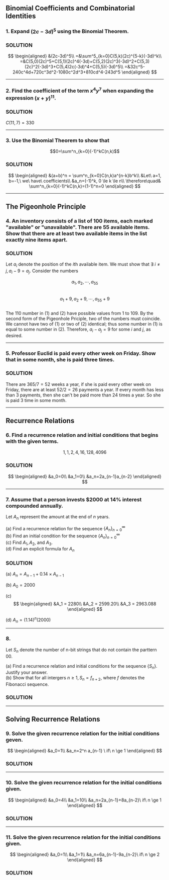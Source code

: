 ## Binomial Coefficients and Combinatorial Identities

### 1. Expand $(2c-3d)^5$ using the Binomial Theorem.

### SOLUTION

$$
\begin{aligned}
&(2c-3d)^5\\
=&\sum^5_{k=0}C(5,k)(2c)^{5-k}(-3d)^k\\
=&C(5,0)(2c)^5+C(5,1)(2c)^4(-3d)+C(5,2)(2c)^3(-3d)^2+C(5,3)(2c)^2(-3d)^3+C(5,4)2c(-3d)^4+C(5,5)(-3d)^5\\
=&32c^5-240c^4d+720c^3d^2-1080c^2d^3+810cd^4-243d^5
\end{aligned}
$$

---

### 2. Find the coefficient of the term $x^4y^7$ when expanding the expression $(x+y)^{11}$.

### SOLUTION
$C(11,7) = 330$

---

### 3. Use the Binomial Theorem to show that

$$0=\sum^n_{k=0}(-1)^kC(n,k)$$

### SOLUTION
$$
\begin{aligned}
&(a+b)^n = \sum^n_{k=0}C(n,k)a^{n-k}b^k\\
&Let\ a=1, b=-1,\ we\ have\ coefficients\\
&a_n=(-1)^k, 0 \le k \le n\\
\therefore\quad& \sum^n_{k=0}(-1)^kC(n,k)=(1-1)^n=0
\end{aligned}
$$

---

## The Pigeonhole Principle

### 4. An inventory consists of a list of 100 items, each marked "available" or "unavailable". There are 55 available items. Show that there are at least two available items in the list exactly nine items apart.

### SOLUTION
Let $a_i$ denote the position of the $i$th available item. We must show that $\exists\ i \ne j, a_i-9=a_j$. Consider the numbers

$$a_1, a_2, \cdots, a_{55}\tag{1}$$  
$$a_1+9, a_2+9, \cdots, a_{55}+9\tag{2}$$  
The 110 number in (1) and (2) have possible values from 1 to 109. By the second form of the Pigeonhole Priciple, two of the numbers must coincide. We cannot have two of (1) or two of (2) identical; thus some number in (1) is equal to some number in (2). Therefore, $a_i-a_j=9$ for some $i$ and $j$, as desired.


---

### 5. Professor Euclid is paid every other week on Friday. Show that in some nomth, she is paid three times.

### SOLUTION
There are $365/7=52$ weeks a year, if she is paid every other week on Friday, there are at least $52/2=26$ payments a year. If every month has less than 3 payments, then she can't be paid more than 24 times a year. So she is paid 3 time in some month.

---

## Recurrence Relations

### 6. Find a recurrence relation and initial conditions that begins with the given terms.
$$1,1,2,4,16,128,4096$$

### SOLUTION

$$
\begin{aligned}
&a_0=0\\
&a_1=0\\
&a_n=2a_{n-1}a_{n-2}
\end{aligned}
$$

---

### 7. Assume that a person invests $2000 at 14% interest compounded annually.
Let $A_n$ represent the amount at the end of $n$ years.

(a) Find a recurrence relation for the sequence $\lbrace A_n \rbrace ^{\infty}_{n=0}$  
(b) Find an initial condition for the sequence $\lbrace A_n \rbrace ^{\infty}_{n=0}$  
(c) Find $A_1, A_2,$ and $A_3$.  
(d) Find an explicit formula for $A_n$

### SOLUTION
(a) $A_n = A_{n-1} + 0.14 \times A_{n-1}$

(b) $A_0 = 2000$

(c)
$$
\begin{aligned}
&A_1 = 2280\\
&A_2 = 2599.20\\
&A_3 = 2963.088
\end{aligned}
$$

(d) $A_n = (1.14)^n(2000)$

---

### 8.
Let $S_n$ denote the number of n-bit strings that do not contain the parttern 00.

(a) Find a recurrence relation and initial conditions for the sequence $\lbrace S_n \rbrace$. Justify your answer.  
(b) Show that for all intergers $n \ge 1, S_n=f_{n+2}$, where $f$ denotes the Fibonacci sequence.

### SOLUTION

---

## Solving Recurrence Relations

### 9. Solve the given recurrence relation for the initial conditions geven.

$$
\begin{aligned}
&a_0=1\\
&a_n=2^n a_{n-1} \ if\ n \ge 1
\end{aligned}
$$

### SOLUTION

---

### 10. Solve the given recurrence relation for the initial conditions given.

$$
\begin{aligned}
&a_0=4\\
&a_1=10\\
&a_n=2a_{n-1}+8a_{n-2}\ if\ n \ge 1
\end{aligned}
$$

### SOLUTION

---

### 11. Solve the given recurrence relation for the initial conditions given.

$$
\begin{aligned}
&a_0=1\\
&a_1=1\\
&a_n=6a_{n-1}-9a_{n-2}\ if\ n \ge 2
\end{aligned}
$$

### SOLUTION